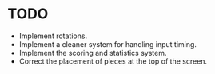# TODO
* Implement rotations.
* Implement a cleaner system for handling input timing.
* Implement the scoring and statistics system.
* Correct the placement of pieces at the top of the screen.

